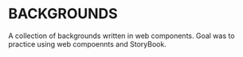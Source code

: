 # BACKGROUNDS
A collection of backgrounds written in web components. Goal was to practice using web compoennts and StoryBook.
